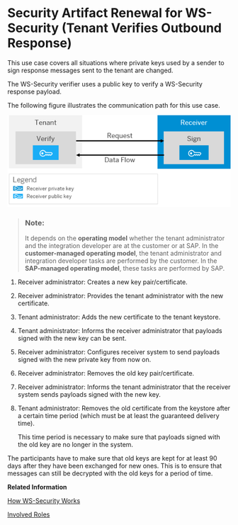 <!-- loio289b653631d241d88fc3344be384f3ba -->

# Security Artifact Renewal for WS-Security \(Tenant Verifies Outbound Response\)

This use case covers all situations where private keys used by a sender to sign response messages sent to the tenant are changed.

The WS-Security verifier uses a public key to verify a WS-Security response payload.

The following figure illustrates the communication path for this use case.

![](images/SAP_HCI_Security_Renewal_-_WS_Security_Outbound_Response_Verify_516df31.png)

> ### Note:  
> It depends on the **operating model** whether the tenant administrator and the integration developer are at the customer or at SAP. In the **customer-managed operating model**, the tenant administrator and integration developer tasks are performed by the customer. In the **SAP-managed operating model**, these tasks are performed by SAP.

1.  Receiver administrator: Creates a new key pair/certificate.
2.  Receiver administrator: Provides the tenant administrator with the new certificate.
3.  Tenant administrator: Adds the new certificate to the tenant keystore.
4.  Tenant administrator: Informs the receiver administrator that payloads signed with the new key can be sent.
5.  Receiver administrator: Configures receiver system to send payloads signed with the new private key from now on.
6.  Receiver administrator: Removes the old key pair/certificate.
7.  Receiver administrator: Informs the tenant administrator that the receiver system sends payloads signed with the new key.
8.  Tenant administrator: Removes the old certificate from the keystore after a certain time period \(which must be at least the guaranteed delivery time\).

    This time period is necessary to make sure that payloads signed with the old key are no longer in the system.


The participants have to make sure that old keys are kept for at least 90 days after they have been exchanged for new ones. This is to ensure that messages can still be decrypted with the old keys for a period of time.

**Related Information**  


[How WS-Security Works](../ConnectionSetup/how-ws-security-works-2f9a038.md "Messages can be protected according to the WS-Security standard.")

[Involved Roles](involved-roles-3968091.md "The security artifact renewal process requires that different persons perform a sequence of steps in a coordinated way on each side of the communication. The exact sequence depends on the kind of security material which is renewed and on the use case.")


